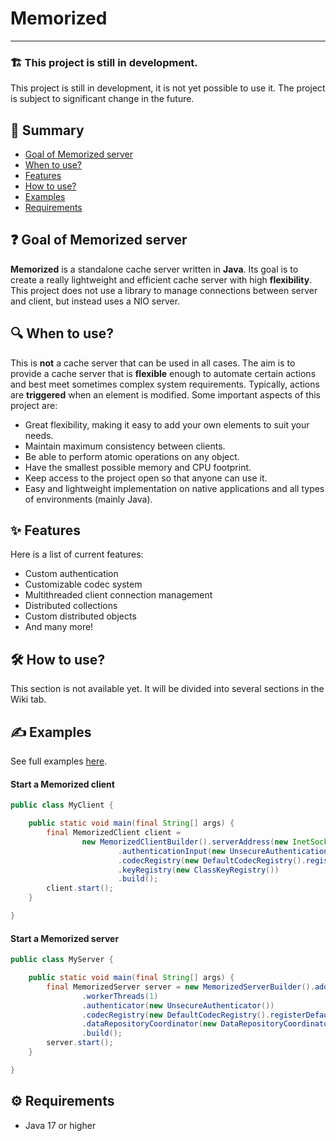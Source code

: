 # Memorized

---

### 🏗️ This project is still in development.

This project is still in development, it is not yet possible to use it. The project is subject to significant change in
the future.

## 📝 Summary

* [Goal of Memorized server](https://github.com/Darkkraft/Memorized#-goal-of-memorized-server)
* [When to use?](https://github.com/Darkkraft/Memorized#-when-to-use)
* [Features](https://github.com/Darkkraft/Memorized#-features)
* [How to use?](https://github.com/Darkkraft/Memorized#%EF%B8%8F-how-to-use)
* [Examples](https://github.com/Darkkraft/Memorized#%EF%B8%8F-examples)
* [Requirements](https://github.com/Darkkraft/Memorized#%EF%B8%8F-requirements)

## ❓ Goal of Memorized server

**Memorized** is a standalone cache server written in **Java**. Its goal is to create a really lightweight and efficient
cache server with high **flexibility**.
This project does not use a library to manage connections between server and client, but instead uses a NIO server.

## 🔍 When to use?

This is **not** a cache server that can be used in all cases. The aim is to provide a cache server that is **flexible**
enough to automate certain actions and best meet sometimes complex system requirements.
Typically, actions are **triggered** when an element is modified.
Some important aspects of this project are:

* Great flexibility, making it easy to add your own elements to suit your needs.
* Maintain maximum consistency between clients.
* Be able to perform atomic operations on any object.
* Have the smallest possible memory and CPU footprint.
* Keep access to the project open so that anyone can use it.
* Easy and lightweight implementation on native applications and all types of environments (mainly Java).

## ✨ Features

Here is a list of current features:

* Custom authentication
* Customizable codec system
* Multithreaded client connection management
* Distributed collections
* Custom distributed objects
* And many more!

## 🛠️ How to use?

This section is not available yet. It will be divided into several sections in the Wiki tab.

## ✍️ Examples

See full
examples [here](https://github.com/Darkkraft/Memorized/tree/master/examples/src/main/java/be/darkkraft/memorized/example).

#### Start a Memorized client

```java
public class MyClient {

    public static void main(final String[] args) {
        final MemorizedClient client =
                new MemorizedClientBuilder().serverAddress(new InetSocketAddress("127.0.0.1", 12345))
                        .authenticationInput(new UnsecureAuthenticationInput())
                        .codecRegistry(new DefaultCodecRegistry().registerDefaults())
                        .keyRegistry(new ClassKeyRegistry())
                        .build();
        client.start();
    }

}
```

#### Start a Memorized server

```java
public class MyServer {

    public static void main(final String[] args) {
        final MemorizedServer server = new MemorizedServerBuilder().address(new InetSocketAddress("127.0.0.1", 12345))
                .workerThreads(1)
                .authenticator(new UnsecureAuthenticator())
                .codecRegistry(new DefaultCodecRegistry().registerDefaults())
                .dataRepositoryCoordinator(new DataRepositoryCoordinator())
                .build();
        server.start();
    }

}
```

## ⚙️ Requirements

* Java 17 or higher